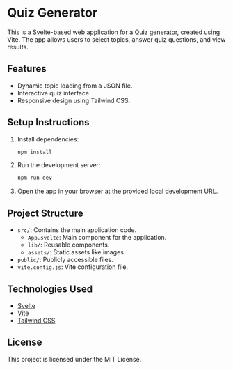 # Quiz Generator

This is a Svelte-based web application for a Quiz generator, created using Vite. The app allows users to select topics, answer quiz questions, and view results.

## Features
- Dynamic topic loading from a JSON file.
- Interactive quiz interface.
- Responsive design using Tailwind CSS.

## Setup Instructions

1. Install dependencies:
   ```bash
   npm install
   ```

2. Run the development server:
   ```bash
   npm run dev
   ```

3. Open the app in your browser at the provided local development URL.

## Project Structure
- `src/`: Contains the main application code.
  - `App.svelte`: Main component for the application.
  - `lib/`: Reusable components.
  - `assets/`: Static assets like images.
- `public/`: Publicly accessible files.
- `vite.config.js`: Vite configuration file.

## Technologies Used
- [Svelte](https://svelte.dev/)
- [Vite](https://vitejs.dev/)
- [Tailwind CSS](https://tailwindcss.com/)

## License
This project is licensed under the MIT License.
